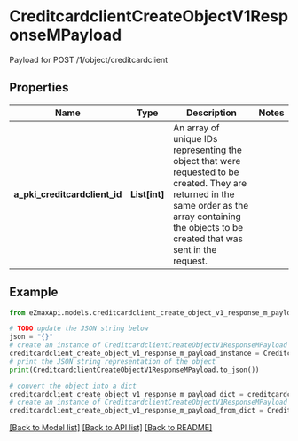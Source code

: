 # CreditcardclientCreateObjectV1ResponseMPayload

Payload for POST /1/object/creditcardclient

## Properties

Name | Type | Description | Notes
------------ | ------------- | ------------- | -------------
**a_pki_creditcardclient_id** | **List[int]** | An array of unique IDs representing the object that were requested to be created.  They are returned in the same order as the array containing the objects to be created that was sent in the request. | 

## Example

```python
from eZmaxApi.models.creditcardclient_create_object_v1_response_m_payload import CreditcardclientCreateObjectV1ResponseMPayload

# TODO update the JSON string below
json = "{}"
# create an instance of CreditcardclientCreateObjectV1ResponseMPayload from a JSON string
creditcardclient_create_object_v1_response_m_payload_instance = CreditcardclientCreateObjectV1ResponseMPayload.from_json(json)
# print the JSON string representation of the object
print(CreditcardclientCreateObjectV1ResponseMPayload.to_json())

# convert the object into a dict
creditcardclient_create_object_v1_response_m_payload_dict = creditcardclient_create_object_v1_response_m_payload_instance.to_dict()
# create an instance of CreditcardclientCreateObjectV1ResponseMPayload from a dict
creditcardclient_create_object_v1_response_m_payload_from_dict = CreditcardclientCreateObjectV1ResponseMPayload.from_dict(creditcardclient_create_object_v1_response_m_payload_dict)
```
[[Back to Model list]](../README.md#documentation-for-models) [[Back to API list]](../README.md#documentation-for-api-endpoints) [[Back to README]](../README.md)


